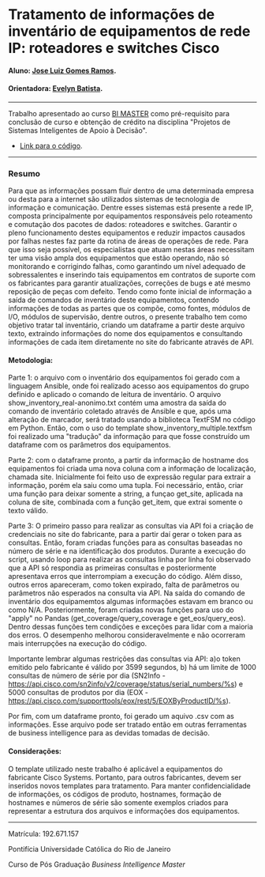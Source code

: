 <!-- antes de enviar a versão final, solicitamos que todos os comentários, colocados para orientação ao aluno, sejam removidos do arquivo -->

# Tratamento de informações de inventário de equipamentos de rede IP: roteadores e switches Cisco

#### Aluno: [Jose Luiz Gomes Ramos](https://github.com/zeluizrs).
#### Orientadora: [Evelyn Batista](https://github.com/evelyncsbatista).


---

Trabalho apresentado ao curso [BI MASTER](https://ica.puc-rio.ai/bi-master) como pré-requisito para conclusão de curso e obtenção de crédito na disciplina "Projetos de Sistemas Inteligentes de Apoio à Decisão".

- [Link para o código](https://github.com/zeluizrs/Projeto-Final/blob/main/Cisco%20Inventory%20and%20API%20Request.ipynb). <!-- caso não aplicável, remover esta linha -->

---

### Resumo

<!-- trocar o texto abaixo pelo resumo do trabalho, em português -->

Para que as informações possam fluir dentro de uma determinada empresa ou desta para a internet são utilizados sistemas de tecnologia de informação e comunicação. Dentre esses sistemas está presente a rede IP, composta principalmente por equipamentos responsáveis pelo roteamento e comutação dos pacotes de dados: roteadores e switches.
Garantir o pleno funcionamento destes equipamentos e reduzir impactos causados por falhas nestes faz parte da rotina de áreas de operações de rede. Para que isso seja possível, os especialistas que atuam nestas áreas necessitam ter uma visão ampla dos equipamentos que estão operando, não só monitorando e corrigindo falhas, como garantindo um nível adequado de sobressalentes e inserindo tais equipamentos em contratos de suporte com os fabricantes para garantir atualizações, correções de bugs e até mesmo reposição de peças com defeito. 
Tendo como fonte inicial de informação a saída de comandos de inventário deste equipamentos, contendo informações de todas as partes que os compõe, como fontes, módulos de I/O, módulos de supervisão, dentre outros, o presente trabalho tem como objetivo tratar tal inventário, criando um dataframe a partir deste arquivo texto, extraindo informações do nome dos equipamentos e consultando informações de cada item diretamente no site do fabricante através de API.

#### Metodologia:

Parte 1: o arquivo com o inventário dos equipamentos foi gerado com a linguagem Ansible, onde foi realizado acesso aos equipamentos do grupo definido e aplicado o comando de leitura de inventário.
O arquivo show_inventory_real-anonimo.txt contém uma amostra da saída do comando de inventário coletado através de Ansible e que, após uma alteração de marcador, será tratado usando a biblioteca TextFSM no código em Python.
Então, com o uso do template show_inventory_multiple.textfsm foi realizado uma "tradução" da informação para que fosse construído um dataframe com os parâmetros dos equipamentos.

Parte 2: com o dataframe pronto, a partir da informação de hostname dos equipamentos foi criada uma nova coluna com a informação de localização, chamada site.
Inicialmente foi feito uso de expressão regular para extrair a informação, porém ela saiu como uma tupla. Foi necessário, então, criar uma função para deixar somente a string, a funçao get_site, aplicada na coluna de site, combinada com a função get_item, que extrai somente o texto válido.

Parte 3:
O primeiro passo para realizar as consultas via API foi a criação de credenciais no site do fabricante, para a partir daí gerar o token para as consultas.
Então, foram criadas funções para as consultas baseadas no número de série e na identificação dos produtos. Durante a execução do script, usando loop para realizar as consultas linha por linha foi observado que a API só respondia as primeiras consultas e posteriormente apresentava erros que interrompiam a execução do código. Além disso, outros erros apareceram, como token expirado, falta de parâmetros ou parâmetros não esperados na consulta via API. Na saída do comando de inventário dos equipamemtos algumas informações estavam em branco ou como N/A.  Posteriormente, foram criadas novas funções para uso do "apply" no Pandas (get_coverage/query_coverage e get_eos/query_eos). Dentro dessas funções tem condições e exceções para lidar com a maioria dos erros. O desempenho melhorou consideravelmente e não ocorreram mais interrupções na execução do código. 

Importante lembrar algumas restrições das consultas via API: a)o token emitido pelo fabricante é válido por 3599 segundos, b) há um limite de 1000 consultas de número de série por dia (SN2Info - https://api.cisco.com/sn2info/v2/coverage/status/serial_numbers/%s) e 5000 consultas de produtos por dia (EOX - https://api.cisco.com/supporttools/eox/rest/5/EOXByProductID/%s).

Por fim, com um dataframe pronto, foi gerado um aquivo .csv com as informações. Esse arquivo pode ser tratado então em outras ferramentas de business intelligence para as devidas tomadas de decisão.

#### Considerações:
O template utilizado neste trabalho é aplicável a equipamentos do fabricante Cisco Systems. Portanto, para outros fabricantes, devem ser inseridos novos templates para tratamento.
Para manter confidencialidade de informações, os códigos de produto, hostnames, formação de hostnames e números de série são somente exemplos criados para representar a estrutura dos arquivos e informações dos equipamentos. 

---

Matrícula: 192.671.157

Pontifícia Universidade Católica do Rio de Janeiro

Curso de Pós Graduação *Business Intelligence Master*
